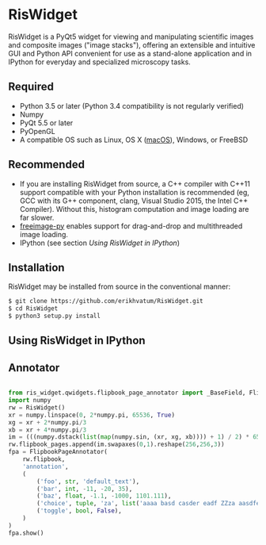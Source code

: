 # RisWidget


RisWidget is a PyQt5 widget for viewing and manipulating scientific images and composite images ("image stacks"), offering
an extensible and intuitive GUI and Python API convenient for use as a stand-alone application and in IPython for everyday
and specialized microscopy tasks.

## Required
* Python 3.5 or later (Python 3.4 compatibility is not regularly verified)
* Numpy
* PyQt 5.5 or later
* PyOpenGL
* A compatible OS such as Linux, OS X ([macOS](https://en.wikipedia.org/wiki/MacOS_Sierra)), Windows, or FreeBSD

## Recommended
* If you are installing RisWidget from source, a C++ compiler with C++11 support compatible with your Python installation is
recommended (eg, GCC with its G++ component, clang, Visual Studio 2015, the Intel C++ Compiler). Without this, histogram
computation and image loading are far slower.
* [freeimage-py](https://github.com/zpincus/freeimage-py) enables support for drag-and-drop and multithreaded image loading.
* IPython (see section *Using RisWidget in IPython*)

## Installation
RisWidget may be installed from source in the conventional manner:
```sh
$ git clone https://github.com/erikhvatum/RisWidget.git
$ cd RisWidget
$ python3 setup.py install
```

## Using RisWidget in IPython


## Annotator

```python

from ris_widget.qwidgets.flipbook_page_annotator import _BaseField, FlipbookPageAnnotator
import numpy
rw = RisWidget()
xr = numpy.linspace(0, 2*numpy.pi, 65536, True)
xg = xr + 2*numpy.pi/3
xb = xr + 4*numpy.pi/3
im = (((numpy.dstack(list(map(numpy.sin, (xr, xg, xb)))) + 1) / 2) * 65535).astype(numpy.uint16)
rw.flipbook_pages.append(im.swapaxes(0,1).reshape(256,256,3))
fpa = FlipbookPageAnnotator(
    rw.flipbook,
    'annotation',
    (
        ('foo', str, 'default_text'),
        ('bar', int, -11, -20, 35),
        ('baz', float, -1.1, -1000, 1101.111),
        ('choice', tuple, 'za', list('aaaa basd casder eadf ZZza aasdfer lo ad bas za e12 1'.split())),
        ('toggle', bool, False),
    )
)
fpa.show()
```